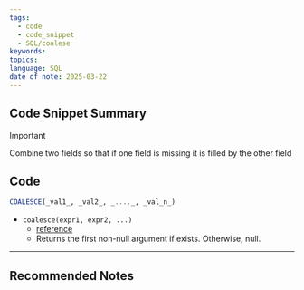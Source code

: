 ```yaml
---
tags:
  - code
  - code_snippet
  - SQL/coalese
keywords: 
topics: 
language: SQL
date of note: 2025-03-22
---
```


## Code Snippet Summary

>[!important]
>Combine two fields so that if one field is missing it is filled by the other field


## Code

```sql
COALESCE(_val1_, _val2_, _...._, _val_n_)
```

- `coalesce(expr1, expr2, ...)`
	- [reference](https://spark.apache.org/docs/latest/api/sql/index.html#coalesce)
	- Returns the first non-null argument if exists. Otherwise, null.




-----------
##  Recommended Notes

